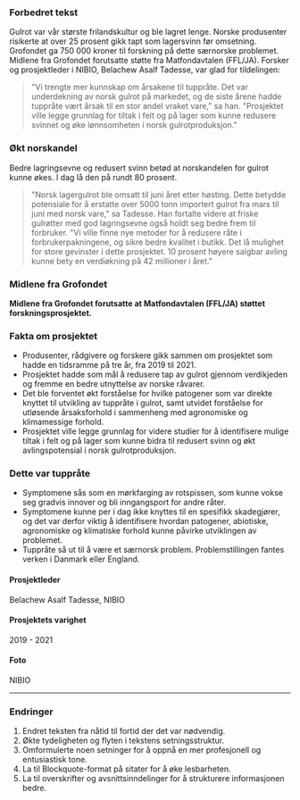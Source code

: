 ### Forbedret tekst

Gulrot var vår største frilandskultur og ble lagret lenge. Norske produsenter risikerte at over 25 prosent gikk tapt som lagersvinn før omsetning. Grofondet ga 750 000 kroner til forskning på dette særnorske problemet. Midlene fra Grofondet forutsatte støtte fra Matfondavtalen (FFL/JA). Forsker og prosjektleder i NIBIO, Belachew Asalf Tadesse, var glad for tildelingen: 

> "Vi trengte mer kunnskap om årsakene til tuppråte. Det var underdekning av norsk gulrot på markedet, og de siste årene hadde tuppråte vært årsak til en stor andel vraket vare," sa han. "Prosjektet ville legge grunnlag for tiltak i felt og på lager som kunne redusere svinnet og øke lønnsomheten i norsk gulrotproduksjon."

### Økt norskandel

Bedre lagringsevne og redusert svinn betød at norskandelen for gulrot kunne økes. I dag lå den på rundt 80 prosent. 

> "Norsk lagergulrot ble omsatt til juni året etter høsting. Dette betydde potensiale for å erstatte over 5000 tonn importert gulrot fra mars til juni med norsk vare," sa Tadesse. Han fortalte videre at friske gulrøtter med god lagringsevne også holdt seg bedre frem til forbruker. "Vi ville finne nye metoder for å redusere råte i forbrukerpakningene, og sikre bedre kvalitet i butikk. Det lå mulighet for store gevinster i dette prosjektet. 10 prosent høyere salgbar avling kunne bety en verdiøkning på 42 millioner i året."

### Midlene fra Grofondet

**Midlene fra Grofondet forutsatte at Matfondavtalen (FFL/JA) støttet forskningsprosjektet.**

### Fakta om prosjektet

* Produsenter, rådgivere og forskere gikk sammen om prosjektet som hadde en tidsramme på tre år, fra 2019 til 2021.
* Prosjektet hadde som mål å redusere tap av gulrot gjennom verdikjeden og fremme en bedre utnyttelse av norske råvarer.
* Det ble forventet økt forståelse for hvilke patogener som var direkte knyttet til utvikling av tuppråte i gulrot, samt utvidet forståelse for utløsende årsaksforhold i sammenheng med agronomiske og klimamessige forhold.
* Prosjektet ville legge grunnlag for videre studier for å identifisere mulige tiltak i felt og på lager som kunne bidra til redusert svinn og økt avlingspotensial i norsk gulrotproduksjon.

### Dette var tuppråte

* Symptomene sås som en mørkfarging av rotspissen, som kunne vokse seg gradvis innover og bli inngangsport for andre råter.
* Symptomene kunne per i dag ikke knyttes til en spesifikk skadegjører, og det var derfor viktig å identifisere hvordan patogener, abiotiske, agronomiske og klimatiske forhold kunne påvirke utviklingen av problemet.
* Tuppråte så ut til å være et særnorsk problem. Problemstillingen fantes verken i Danmark eller England.

#### Prosjektleder

Belachew Asalf Tadesse, NIBIO

#### Prosjektets varighet

2019 - 2021

#### Foto

NIBIO

---

### Endringer

1. Endret teksten fra nåtid til fortid der det var nødvendig.
2. Økte tydeligheten og flyten i tekstens setningsstruktur.
3. Omformulerte noen setninger for å oppnå en mer profesjonell og entusiastisk tone.
4. La til Blockquote-format på sitater for å øke lesbarheten. 
5. La til overskrifter og avsnittsinndelinger for å strukturere informasjonen bedre.